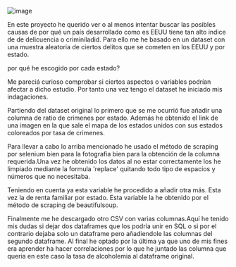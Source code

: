 ![image](https://user-images.githubusercontent.com/117199136/218277519-421a9ba6-4324-4aac-bfb9-c388f61ad53d.png)

En este proyecto he querido ver o al menos intentar buscar las posibles causas de por qué un país desarrollado como es EEUU tiene tan alto indice de de delicuencia o criminiladid. Para ello me he basado en un dataset con una muestra aleatoria de ciertos delitos que se cometen en los EEUU y por estado. 

por qué he escogido por cada estado?

Me pareciá curioso comprobar si ciertos aspectos o variables podrían afectar a dicho estudio. Por tanto una vez tengo el dataset he iniciado mis indagaciones.

Partiendo del dataset original lo primero que se me ocurrió fue añadir una columna de ratio de crimenes por estado. Además he obtenido el link de una imagen en la que sale el mapa de los estados unidos con sus estados coloreados por tasa de crimenes.

Para llevar a cabo lo arriba mencionado he usado el método de scraping por selenium bien para la fotografia bien para la obtención de la columna requerida.Una vez he obtenido los datos al no estar correctamente los he limpiado mediante la formula 'replace' quitando todo tipo de espacios y números que no necesitaba.

Teniendo en cuenta ya esta variable he procedido a añadir otra más. Esta vez la de renta familiar por estado. Esta variable la he obtenido por el método de scraping de beautifulsoup.

Finalmente me he descargado otro CSV con varias columnas.Aquí he tenido mis dudas si dejar dos dataframes que los podría unir en SQL o si por el contrario dejaba solo un dataframe pero añadiendole las columnas del segundo dataframe. Al final he optado por la última ya que uno de mis fines era aprender ha hacer correlaciones por lo que he juntado las columna que queria en este caso la tasa de alcoholemia al dataframe original.
